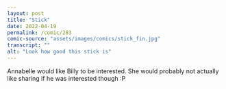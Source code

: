 ```yaml
---
layout: post
title: "Stick"
date: 2022-04-19
permalink: /comic/283
comic-source: "assets/images/comics/stick_fin.jpg"
transcript: ""
alt: "Look how good this stick is"
---
```

Annabelle would like Billy to be interested. She would probably not actually like sharing if he was interested though :P
